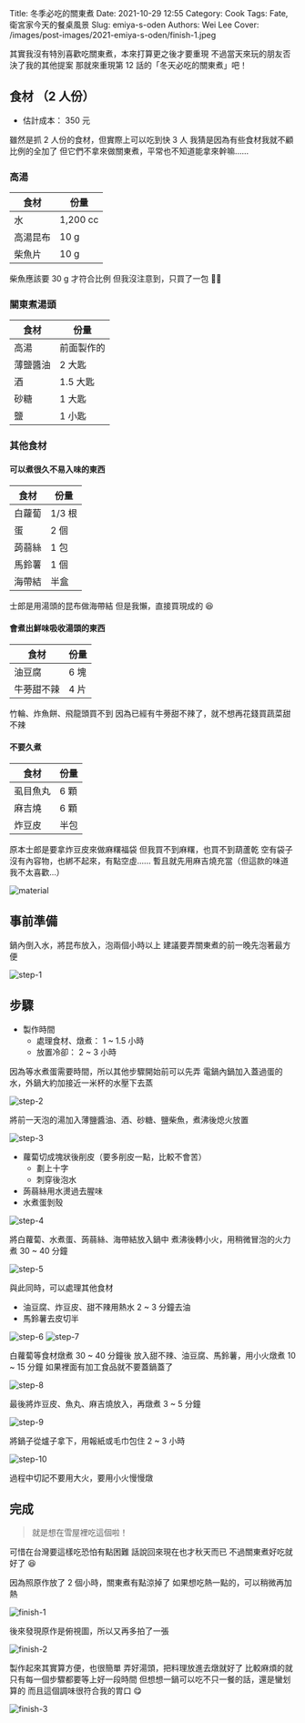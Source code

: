 Title: 冬季必吃的關東煮
Date: 2021-10-29 12:55
Category: Cook
Tags: Fate, 衛宮家今天的餐桌風景
Slug: emiya-s-oden
Authors: Wei Lee
Cover: /images/post-images/2021-emiya-s-oden/finish-1.jpeg

其實我沒有特別喜歡吃關東煮，本來打算更之後才要重現
不過當天來玩的朋友否決了我的其他提案
那就來重現第 12 話的「冬天必吃的關東煮」吧！

<!--more-->

## 食材 （2 人份）
* 估計成本： 350 元

雖然是抓 2 人份的食材，但實際上可以吃到快 3 人
我猜是因為有些食材我就不顧比例的全加了
但它們不拿來做關東煮，平常也不知道能拿來幹嘛......

### 高湯

| 食材 | 份量 |
|---|---|
| 水 | 1,200 cc |
| 高湯昆布 | 10 g |
| 柴魚片 | 10 g |

柴魚應該要 30 g 才符合比例
但我沒注意到，只買了一包 🤷‍♂️

### 關東煮湯頭

| 食材 | 份量 |
|---|---|
| 高湯 | 前面製作的 |
| 薄鹽醬油 | 2 大匙 |
| 酒 | 1.5 大匙 |
| 砂糖 | 1 大匙 |
| 鹽 | 1 小匙 |

### 其他食材

#### 可以煮很久不易入味的東西

| 食材 | 份量 |
|---|---|
| 白蘿蔔 | 1/3 根|
| 蛋 | 2 個 |
| 蒟蒻絲 | 1 包 |
| 馬鈴薯 | 1 個 |
| 海帶結 | 半盒 |

士郎是用湯頭的昆布做海帶結
但是我懶，直接買現成的 😆

#### 會煮出鮮味吸收湯頭的東西

| 食材 | 份量 |
|---|---|
| 油豆腐 | 6 塊 |
| 牛蒡甜不辣 | 4 片|

竹輪、炸魚餅、飛龍頭買不到
因為已經有牛蒡甜不辣了，就不想再花錢買蔬菜甜不辣

#### 不要久煮

| 食材 | 份量 |
|---|---|
| 虱目魚丸 | 6 顆 |
| 麻吉燒 | 6 顆 |
| 炸豆皮 | 半包 |

原本士郎是要拿炸豆皮來做麻糬福袋
但我買不到麻糬，也買不到葫蘆乾
空有袋子沒有內容物，也綁不起來，有點空虛......
暫且就先用麻吉燒充當（但這款的味道我不太喜歡...）

![material](/images/post-images/2021-emiya-s-oden/material.jpeg)

## 事前準備

鍋內倒入水，將昆布放入，泡兩個小時以上
建議要弄關東煮的前一晚先泡著最方便

![step-1](/images/post-images/2021-emiya-s-oden/step-1.jpeg)

## 步驟
* 製作時間
    * 處理食材、燉煮： 1 ~ 1.5 小時
    * 放置冷卻： 2 ~ 3 小時

因為等水煮蛋需要時間，所以其他步驟開始前可以先弄
電鍋內鍋加入蓋過蛋的水，外鍋大約加接近一米杯的水壓下去蒸

![step-2](/images/post-images/2021-emiya-s-oden/step-2.jpeg)

將前一天泡的湯加入薄鹽醬油、酒、砂糖、鹽柴魚，煮沸後熄火放置

![step-3](/images/post-images/2021-emiya-s-oden/step-3.jpeg)

* 蘿蔔切成塊狀後削皮（要多削皮一點，比較不會苦）
    * 劃上十字
    * 刺穿後泡水
* 蒟蒻絲用水燙過去腥味
* 水煮蛋剝殼

![step-4](/images/post-images/2021-emiya-s-oden/step-4.jpeg)

將白蘿蔔、水煮蛋、蒟蒻絲、海帶結放入鍋中
煮沸後轉小火，用稍微冒泡的火力煮 30 ~ 40 分鐘

![step-5](/images/post-images/2021-emiya-s-oden/step-5.jpeg)

與此同時，可以處理其他食材

* 油豆腐、炸豆皮、甜不辣用熱水 2 ~ 3 分鐘去油
* 馬鈴薯去皮切半

![step-6](/images/post-images/2021-emiya-s-oden/step-6.jpeg)
![step-7](/images/post-images/2021-emiya-s-oden/step-7.jpeg)


白蘿蔔等食材燉煮 30 ~ 40 分鐘後
放入甜不辣、油豆腐、馬鈴薯，用小火燉煮 10 ~ 15 分鐘
如果裡面有加工食品就不要蓋鍋蓋了

![step-8](/images/post-images/2021-emiya-s-oden/step-8.jpeg)

最後將炸豆皮、魚丸、麻吉燒放入，再燉煮 3 ~ 5 分鐘

![step-9](/images/post-images/2021-emiya-s-oden/step-9.jpeg)


將鍋子從爐子拿下，用報紙或毛巾包住 2 ~ 3 小時

![step-10](/images/post-images/2021-emiya-s-oden/step-10.jpeg)

過程中切記不要用大火，要用小火慢慢燉

## 完成

> 就是想在雪屋裡吃這個啦！

可惜在台灣要這樣吃恐怕有點困難
話說回來現在也才秋天而已
不過關東煮好吃就好了 😆

因為照原作放了 2 個小時，關東煮有點涼掉了
如果想吃熱一點的，可以稍微再加熱

![finish-1](/images/post-images/2021-emiya-s-oden/finish-1.jpeg)

後來發現原作是俯視圖，所以又再多拍了一張

![finish-2](/images/post-images/2021-emiya-s-oden/finish-2.jpeg)

製作起來其實算方便，也很簡單
弄好湯頭，把料理放進去燉就好了
比較麻煩的就只有每一個步驟都要等上好一段時間
但想想一鍋可以吃不只一餐的話，還是蠻划算的
而且這個調味很符合我的胃口 😋

![finish-3](/images/post-images/2021-emiya-s-oden/finish-3.jpeg)
